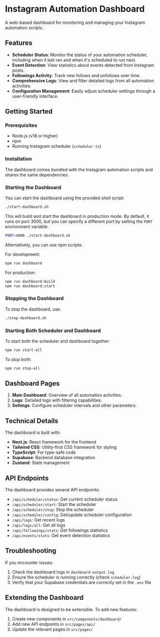 # Instagram Automation Dashboard

A web-based dashboard for monitoring and managing your Instagram automation scripts.

## Features

- **Scheduler Status**: Monitor the status of your automation scheduler, including when it last ran and when it's scheduled to run next.
- **Event Detection**: View statistics about events detected from Instagram posts.
- **Followings Activity**: Track new follows and unfollows over time.
- **Comprehensive Logs**: View and filter detailed logs from all automation activities.
- **Configuration Management**: Easily adjust scheduler settings through a user-friendly interface.

## Getting Started

### Prerequisites

- Node.js (v18 or higher)
- npm
- Running Instagram scheduler (`scheduler.ts`)

### Installation

The dashboard comes bundled with the Instagram automation scripts and shares the same dependencies.

### Starting the Dashboard

You can start the dashboard using the provided shell script:

```bash
./start-dashboard.sh
```

This will build and start the dashboard in production mode. By default, it runs on port 3000, but you can specify a different port by setting the `PORT` environment variable:

```bash
PORT=4000 ./start-dashboard.sh
```

Alternatively, you can use npm scripts:

For development:
```bash
npm run dashboard
```

For production:
```bash
npm run dashboard:build
npm run dashboard:start
```

### Stopping the Dashboard

To stop the dashboard, use:

```bash
./stop-dashboard.sh
```

### Starting Both Scheduler and Dashboard

To start both the scheduler and dashboard together:

```bash
npm run start-all
```

To stop both:

```bash
npm run stop-all
```

## Dashboard Pages

1. **Main Dashboard**: Overview of all automation activities.
2. **Logs**: Detailed logs with filtering capabilities.
3. **Settings**: Configure scheduler intervals and other parameters.

## Technical Details

The dashboard is built with:

- **Next.js**: React framework for the frontend
- **Tailwind CSS**: Utility-first CSS framework for styling
- **TypeScript**: For type-safe code
- **Supabase**: Backend database integration
- **Zustand**: State management

## API Endpoints

The dashboard provides several API endpoints:

- `/api/scheduler/status`: Get current scheduler status
- `/api/scheduler/start`: Start the scheduler
- `/api/scheduler/stop`: Stop the scheduler
- `/api/scheduler/config`: Get/update scheduler configuration
- `/api/logs`: Get recent logs
- `/api/logs/all`: Get all logs
- `/api/followings/stats`: Get followings statistics
- `/api/events/stats`: Get event detection statistics

## Troubleshooting

If you encounter issues:

1. Check the dashboard logs in `dashboard-output.log`
2. Ensure the scheduler is running correctly (check `scheduler.log`)
3. Verify that your Supabase credentials are correctly set in the `.env` file

## Extending the Dashboard

The dashboard is designed to be extensible. To add new features:

1. Create new components in `src/components/dashboard/`
2. Add new API endpoints in `src/pages/api/`
3. Update the relevant pages in `src/pages/` 